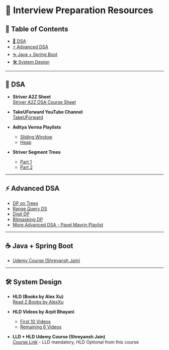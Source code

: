 # 📘 Interview Preparation Resources

## 📑 Table of Contents
- [🧩 DSA](#-dsa)
- [⚡ Advanced DSA](#-advanced-dsa)
- [☕ Java + Spring Boot](#-java--spring-boot)
- [🛠 System Design](#-system-design)

---

## 🧩 DSA
- **Striver A2Z Sheet**  
  [Striver A2Z DSA Course Sheet](https://takeuforward.org/strivers-a2z-dsa-course/strivers-a2z-dsa-course-sheet-2/)

- **TakeUForward YouTube Channel**  
  [TakeUForward](https://www.youtube.com/@takeUforward)

- **Aditya Verma Playlists**  
  - [Sliding Window](https://www.youtube.com/playlist?list=PL_z_8CaSLPWeM8BDJmIYDaoQ5zuwyxnfj)  
  - [Heap](https://www.youtube.com/playlist?list=PL_z_8CaSLPWdtY9W22VjnPxG30CXNZpI9)

- **Striver Segment Trees**  
  - [Part 1](https://www.youtube.com/watch?v=NEG-SoyigGE&pp=ygUUU3RyaXZlciBTZWdtZW50IFRyZWU%3D)  
  - [Part 2](https://www.youtube.com/watch?v=rXnXRU8yMF0&pp=0gcJCcoJAYcqIYzv)

---

## ⚡ Advanced DSA
- [DP on Trees](https://www.youtube.com/playlist?list=PLb3g_Z8nEv1j_BC-fmZWHFe6jmU_zv-8s)  
- [Range Query DS](https://www.youtube.com/playlist?list=PLb3g_Z8nEv1isaHPaXL1j-pSo60812JtY)  
- [Digit DP](https://www.youtube.com/playlist?list=PLb3g_Z8nEv1hB69JL9K7KfEyK8iQNj9nX)  
- [Bitmasking DP](https://www.youtube.com/playlist?list=PLb3g_Z8nEv1icFNrtZqByO1CrWVHLlO5g)
- [More Advanced DSA - Pavel Mavrin Playlist](https://www.youtube.com/playlist?list=PLrS21S1jm43igE57Ye_edwds_iL7ZOAG4)

---

## ☕ Java + Spring Boot
- [Udemy Course (Shreyansh Jain)](https://tinyurl.com/javaandspringboot)

---

## 🛠 System Design
- **HLD (Books by Alex Xu)**  
  [Read 2 Books by AlexXu](https://drive.google.com/drive/folders/1BljQhYZFVE0Dh09e9jKB1lNopQ-ET0ko?usp=sharing)

- **HLD Videos by Arpit Bhayani**  
  - [First 10 Videos](https://drive.google.com/drive/folders/1-JGnVjmBD30j6TIpdohWETbS9Hw-O1NA)  
  - [Remaining 6 Videos](https://drive.google.com/drive/folders/1A6DDbofqYKevsBcGsZdTiWNIkwDfOxXZ)

- **LLD + HLD Udemy Course (Shreyansh Jain)**  
  [Course Link](https://tinyurl.com/lldandhld) - LLD mandatory, HLD Optional from this course
